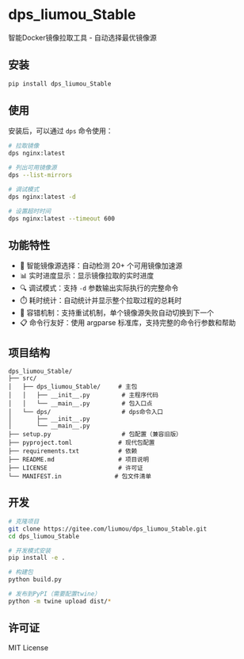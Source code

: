 # dps_liumou_Stable

智能Docker镜像拉取工具 - 自动选择最优镜像源

## 安装

```bash
pip install dps_liumou_Stable
```

## 使用

安装后，可以通过 `dps` 命令使用：

```bash
# 拉取镜像
dps nginx:latest

# 列出可用镜像源
dps --list-mirrors

# 调试模式
dps nginx:latest -d

# 设置超时时间
dps nginx:latest --timeout 600
```

## 功能特性

- 🚀 智能镜像源选择：自动检测 20+ 个可用镜像加速源
- 📊 实时进度显示：显示镜像拉取的实时进度
- 🔍 调试模式：支持 `-d` 参数输出实际执行的完整命令
- ⏱️ 耗时统计：自动统计并显示整个拉取过程的总耗时
- 🔄 容错机制：支持重试机制，单个镜像源失败自动切换到下一个
- 📋 命令行友好：使用 argparse 标准库，支持完整的命令行参数和帮助

## 项目结构

```
dps_liumou_Stable/
├── src/
│   ├── dps_liumou_Stable/     # 主包
│   │   ├── __init__.py         # 主程序代码
│   │   └── __main__.py         # 包入口点
│   └── dps/                    # dps命令入口
│       ├── __init__.py
│       └── __main__.py
├── setup.py                    # 包配置（兼容旧版）
├── pyproject.toml             # 现代包配置
├── requirements.txt           # 依赖
├── README.md                  # 项目说明
├── LICENSE                    # 许可证
└── MANIFEST.in               # 包文件清单
```

## 开发

```bash
# 克隆项目
git clone https://gitee.com/liumou/dps_liumou_Stable.git
cd dps_liumou_Stable

# 开发模式安装
pip install -e .

# 构建包
python build.py

# 发布到PyPI（需要配置twine）
python -m twine upload dist/*
```

## 许可证

MIT License